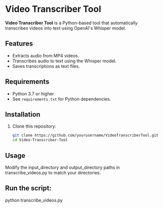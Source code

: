 # Video Transcriber Tool

**Video Transcriber Tool** is a Python-based tool that automatically transcribes videos into text using OpenAI's Whisper model.

## Features

- Extracts audio from MP4 videos.
- Transcribes audio to text using the Whisper model.
- Saves transcriptions as text files.

## Requirements

- Python 3.7 or higher
- See `requirements.txt` for Python dependencies.

## Installation

1. Clone this repository:
   ```bash
   git clone https://github.com/yourusername/VideoTranscriberTool.git
   cd Video-Transcriber-Tool

## Usage
Modify the input_directory and output_directory paths in transcribe_videos.py to match your directories.

## Run the script:

python transcribe_videos.py
